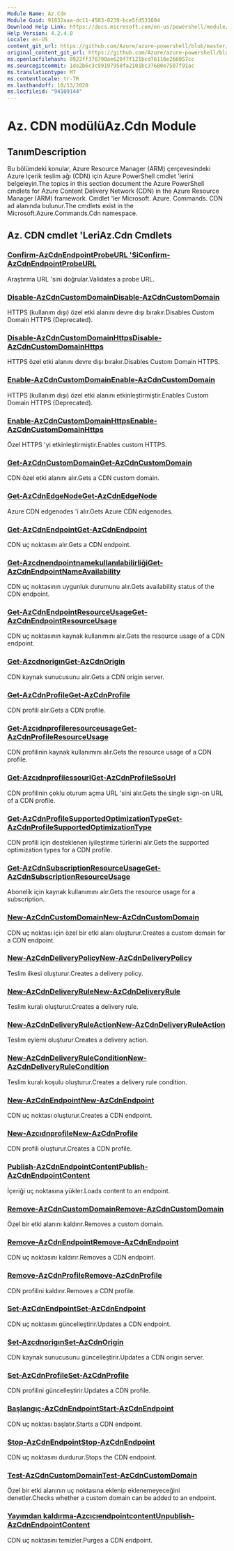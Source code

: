 ```yaml
---
Module Name: Az.Cdn
Module Guid: 91832aaa-dc11-4583-8239-bce5fd531604
Download Help Link: https://docs.microsoft.com/en-us/powershell/module/az.cdn
Help Version: 4.2.4.0
Locale: en-US
content_git_url: https://github.com/Azure/azure-powershell/blob/master/src/Cdn/Cdn/help/Az.Cdn.md
original_content_git_url: https://github.com/Azure/azure-powershell/blob/master/src/Cdn/Cdn/help/Az.Cdn.md
ms.openlocfilehash: 8922ff376790ae620f7f121bcd76116e266057cc
ms.sourcegitcommit: 1de2b6c3c99197958fa2101bc37680e7507f91ac
ms.translationtype: MT
ms.contentlocale: tr-TR
ms.lasthandoff: 10/13/2020
ms.locfileid: "94109144"
---
```

# <span data-ttu-id="bee87-101">Az. CDN modülü</span><span class="sxs-lookup"><span data-stu-id="bee87-101">Az.Cdn Module</span></span>
## <span data-ttu-id="bee87-102">Tanım</span><span class="sxs-lookup"><span data-stu-id="bee87-102">Description</span></span>
<span data-ttu-id="bee87-103">Bu bölümdeki konular, Azure Resource Manager (ARM) çerçevesindeki Azure Içerik teslim ağı (CDN) için Azure PowerShell cmdlet 'lerini belgeleyin.</span><span class="sxs-lookup"><span data-stu-id="bee87-103">The topics in this section document the Azure PowerShell cmdlets for Azure Content Delivery Network (CDN) in the Azure Resource Manager (ARM) framework.</span></span> <span data-ttu-id="bee87-104">Cmdlet 'ler Microsoft. Azure. Commands. CDN ad alanında bulunur.</span><span class="sxs-lookup"><span data-stu-id="bee87-104">The cmdlets exist in the Microsoft.Azure.Commands.Cdn namespace.</span></span>

## <span data-ttu-id="bee87-105">Az. CDN cmdlet 'Leri</span><span class="sxs-lookup"><span data-stu-id="bee87-105">Az.Cdn Cmdlets</span></span>
### [<span data-ttu-id="bee87-106">Confirm-AzCdnEndpointProbeURL 'Si</span><span class="sxs-lookup"><span data-stu-id="bee87-106">Confirm-AzCdnEndpointProbeURL</span></span>](Confirm-AzCdnEndpointProbeURL.md)
<span data-ttu-id="bee87-107">Araştırma URL 'sini doğrular.</span><span class="sxs-lookup"><span data-stu-id="bee87-107">Validates a probe URL.</span></span>

### [<span data-ttu-id="bee87-108">Disable-AzCdnCustomDomain</span><span class="sxs-lookup"><span data-stu-id="bee87-108">Disable-AzCdnCustomDomain</span></span>](Disable-AzCdnCustomDomain.md)
<span data-ttu-id="bee87-109">HTTPS (kullanım dışı) özel etki alanını devre dışı bırakır.</span><span class="sxs-lookup"><span data-stu-id="bee87-109">Disables Custom Domain HTTPS (Deprecated).</span></span>

### [<span data-ttu-id="bee87-110">Disable-AzCdnCustomDomainHttps</span><span class="sxs-lookup"><span data-stu-id="bee87-110">Disable-AzCdnCustomDomainHttps</span></span>](Disable-AzCdnCustomDomainHttps.md)
<span data-ttu-id="bee87-111">HTTPS özel etki alanını devre dışı bırakır.</span><span class="sxs-lookup"><span data-stu-id="bee87-111">Disables Custom Domain HTTPS.</span></span>

### [<span data-ttu-id="bee87-112">Enable-AzCdnCustomDomain</span><span class="sxs-lookup"><span data-stu-id="bee87-112">Enable-AzCdnCustomDomain</span></span>](Enable-AzCdnCustomDomain.md)
<span data-ttu-id="bee87-113">HTTPS (kullanım dışı) özel etki alanını etkinleştirmiştir.</span><span class="sxs-lookup"><span data-stu-id="bee87-113">Enables Custom Domain HTTPS (Deprecated).</span></span>

### [<span data-ttu-id="bee87-114">Enable-AzCdnCustomDomainHttps</span><span class="sxs-lookup"><span data-stu-id="bee87-114">Enable-AzCdnCustomDomainHttps</span></span>](Enable-AzCdnCustomDomainHttps.md)
<span data-ttu-id="bee87-115">Özel HTTPS 'yi etkinleştirmiştir.</span><span class="sxs-lookup"><span data-stu-id="bee87-115">Enables custom HTTPS.</span></span>

### [<span data-ttu-id="bee87-116">Get-AzCdnCustomDomain</span><span class="sxs-lookup"><span data-stu-id="bee87-116">Get-AzCdnCustomDomain</span></span>](Get-AzCdnCustomDomain.md)
<span data-ttu-id="bee87-117">CDN özel etki alanını alır.</span><span class="sxs-lookup"><span data-stu-id="bee87-117">Gets a CDN custom domain.</span></span>

### [<span data-ttu-id="bee87-118">Get-AzCdnEdgeNode</span><span class="sxs-lookup"><span data-stu-id="bee87-118">Get-AzCdnEdgeNode</span></span>](Get-AzCdnEdgeNode.md)
<span data-ttu-id="bee87-119">Azure CDN edgenodes 'i alır.</span><span class="sxs-lookup"><span data-stu-id="bee87-119">Gets Azure CDN edgenodes.</span></span>

### [<span data-ttu-id="bee87-120">Get-AzCdnEndpoint</span><span class="sxs-lookup"><span data-stu-id="bee87-120">Get-AzCdnEndpoint</span></span>](Get-AzCdnEndpoint.md)
<span data-ttu-id="bee87-121">CDN uç noktasını alır.</span><span class="sxs-lookup"><span data-stu-id="bee87-121">Gets a CDN endpoint.</span></span>

### [<span data-ttu-id="bee87-122">Get-Azcdnendpointnamekullanılabilirliği</span><span class="sxs-lookup"><span data-stu-id="bee87-122">Get-AzCdnEndpointNameAvailability</span></span>](Get-AzCdnEndpointNameAvailability.md)
<span data-ttu-id="bee87-123">CDN uç noktasının uygunluk durumunu alır.</span><span class="sxs-lookup"><span data-stu-id="bee87-123">Gets availability status of the CDN endpoint.</span></span>

### [<span data-ttu-id="bee87-124">Get-AzCdnEndpointResourceUsage</span><span class="sxs-lookup"><span data-stu-id="bee87-124">Get-AzCdnEndpointResourceUsage</span></span>](Get-AzCdnEndpointResourceUsage.md)
<span data-ttu-id="bee87-125">CDN uç noktasının kaynak kullanımını alır.</span><span class="sxs-lookup"><span data-stu-id="bee87-125">Gets the resource usage of a CDN endpoint.</span></span>

### [<span data-ttu-id="bee87-126">Get-Azcdnorigın</span><span class="sxs-lookup"><span data-stu-id="bee87-126">Get-AzCdnOrigin</span></span>](Get-AzCdnOrigin.md)
<span data-ttu-id="bee87-127">CDN kaynak sunucusunu alır.</span><span class="sxs-lookup"><span data-stu-id="bee87-127">Gets a CDN origin server.</span></span>

### [<span data-ttu-id="bee87-128">Get-AzCdnProfile</span><span class="sxs-lookup"><span data-stu-id="bee87-128">Get-AzCdnProfile</span></span>](Get-AzCdnProfile.md)
<span data-ttu-id="bee87-129">CDN profili alır.</span><span class="sxs-lookup"><span data-stu-id="bee87-129">Gets a CDN profile.</span></span>

### [<span data-ttu-id="bee87-130">Get-Azcıdnprofileresourceusage</span><span class="sxs-lookup"><span data-stu-id="bee87-130">Get-AzCdnProfileResourceUsage</span></span>](Get-AzCdnProfileResourceUsage.md)
<span data-ttu-id="bee87-131">CDN profilinin kaynak kullanımını alır.</span><span class="sxs-lookup"><span data-stu-id="bee87-131">Gets the resource usage of a CDN profile.</span></span>

### [<span data-ttu-id="bee87-132">Get-Azcıdnprofilessourl</span><span class="sxs-lookup"><span data-stu-id="bee87-132">Get-AzCdnProfileSsoUrl</span></span>](Get-AzCdnProfileSsoUrl.md)
<span data-ttu-id="bee87-133">CDN profilinin çoklu oturum açma URL 'sini alır.</span><span class="sxs-lookup"><span data-stu-id="bee87-133">Gets the single sign-on URL of a CDN profile.</span></span>

### [<span data-ttu-id="bee87-134">Get-AzCdnProfileSupportedOptimizationType</span><span class="sxs-lookup"><span data-stu-id="bee87-134">Get-AzCdnProfileSupportedOptimizationType</span></span>](Get-AzCdnProfileSupportedOptimizationType.md)
<span data-ttu-id="bee87-135">CDN profili için desteklenen iyileştirme türlerini alır.</span><span class="sxs-lookup"><span data-stu-id="bee87-135">Gets the supported optimization types for a CDN profile.</span></span>

### [<span data-ttu-id="bee87-136">Get-AzCdnSubscriptionResourceUsage</span><span class="sxs-lookup"><span data-stu-id="bee87-136">Get-AzCdnSubscriptionResourceUsage</span></span>](Get-AzCdnSubscriptionResourceUsage.md)
<span data-ttu-id="bee87-137">Abonelik için kaynak kullanımını alır.</span><span class="sxs-lookup"><span data-stu-id="bee87-137">Gets the resource usage for a subscription.</span></span>

### [<span data-ttu-id="bee87-138">New-AzCdnCustomDomain</span><span class="sxs-lookup"><span data-stu-id="bee87-138">New-AzCdnCustomDomain</span></span>](New-AzCdnCustomDomain.md)
<span data-ttu-id="bee87-139">CDN uç noktası için özel bir etki alanı oluşturur.</span><span class="sxs-lookup"><span data-stu-id="bee87-139">Creates a custom domain for a CDN endpoint.</span></span>

### [<span data-ttu-id="bee87-140">New-AzCdnDeliveryPolicy</span><span class="sxs-lookup"><span data-stu-id="bee87-140">New-AzCdnDeliveryPolicy</span></span>](New-AzCdnDeliveryPolicy.md)
<span data-ttu-id="bee87-141">Teslim ilkesi oluşturur.</span><span class="sxs-lookup"><span data-stu-id="bee87-141">Creates a delivery policy.</span></span>

### [<span data-ttu-id="bee87-142">New-AzCdnDeliveryRule</span><span class="sxs-lookup"><span data-stu-id="bee87-142">New-AzCdnDeliveryRule</span></span>](New-AzCdnDeliveryRule.md)
<span data-ttu-id="bee87-143">Teslim kuralı oluşturur.</span><span class="sxs-lookup"><span data-stu-id="bee87-143">Creates a delivery rule.</span></span>

### [<span data-ttu-id="bee87-144">New-AzCdnDeliveryRuleAction</span><span class="sxs-lookup"><span data-stu-id="bee87-144">New-AzCdnDeliveryRuleAction</span></span>](New-AzCdnDeliveryRuleAction.md)
<span data-ttu-id="bee87-145">Teslim eylemi oluşturur.</span><span class="sxs-lookup"><span data-stu-id="bee87-145">Creates a delivery action.</span></span>

### [<span data-ttu-id="bee87-146">New-AzCdnDeliveryRuleCondition</span><span class="sxs-lookup"><span data-stu-id="bee87-146">New-AzCdnDeliveryRuleCondition</span></span>](New-AzCdnDeliveryRuleCondition.md)
<span data-ttu-id="bee87-147">Teslim kuralı koşulu oluşturur.</span><span class="sxs-lookup"><span data-stu-id="bee87-147">Creates a delivery rule condition.</span></span>

### [<span data-ttu-id="bee87-148">New-AzCdnEndpoint</span><span class="sxs-lookup"><span data-stu-id="bee87-148">New-AzCdnEndpoint</span></span>](New-AzCdnEndpoint.md)
<span data-ttu-id="bee87-149">CDN uç noktası oluşturur.</span><span class="sxs-lookup"><span data-stu-id="bee87-149">Creates a CDN endpoint.</span></span>

### [<span data-ttu-id="bee87-150">New-Azcıdnprofile</span><span class="sxs-lookup"><span data-stu-id="bee87-150">New-AzCdnProfile</span></span>](New-AzCdnProfile.md)
<span data-ttu-id="bee87-151">CDN profili oluşturur.</span><span class="sxs-lookup"><span data-stu-id="bee87-151">Creates a CDN profile.</span></span>

### [<span data-ttu-id="bee87-152">Publish-AzCdnEndpointContent</span><span class="sxs-lookup"><span data-stu-id="bee87-152">Publish-AzCdnEndpointContent</span></span>](Publish-AzCdnEndpointContent.md)
<span data-ttu-id="bee87-153">İçeriği uç noktasına yükler.</span><span class="sxs-lookup"><span data-stu-id="bee87-153">Loads content to an endpoint.</span></span>

### [<span data-ttu-id="bee87-154">Remove-AzCdnCustomDomain</span><span class="sxs-lookup"><span data-stu-id="bee87-154">Remove-AzCdnCustomDomain</span></span>](Remove-AzCdnCustomDomain.md)
<span data-ttu-id="bee87-155">Özel bir etki alanını kaldırır.</span><span class="sxs-lookup"><span data-stu-id="bee87-155">Removes a custom domain.</span></span>

### [<span data-ttu-id="bee87-156">Remove-AzCdnEndpoint</span><span class="sxs-lookup"><span data-stu-id="bee87-156">Remove-AzCdnEndpoint</span></span>](Remove-AzCdnEndpoint.md)
<span data-ttu-id="bee87-157">CDN uç noktasını kaldırır.</span><span class="sxs-lookup"><span data-stu-id="bee87-157">Removes a CDN endpoint.</span></span>

### [<span data-ttu-id="bee87-158">Remove-AzCdnProfile</span><span class="sxs-lookup"><span data-stu-id="bee87-158">Remove-AzCdnProfile</span></span>](Remove-AzCdnProfile.md)
<span data-ttu-id="bee87-159">CDN profilini kaldırır.</span><span class="sxs-lookup"><span data-stu-id="bee87-159">Removes a CDN profile.</span></span>

### [<span data-ttu-id="bee87-160">Set-AzCdnEndpoint</span><span class="sxs-lookup"><span data-stu-id="bee87-160">Set-AzCdnEndpoint</span></span>](Set-AzCdnEndpoint.md)
<span data-ttu-id="bee87-161">CDN uç noktasını güncelleştirir.</span><span class="sxs-lookup"><span data-stu-id="bee87-161">Updates a CDN endpoint.</span></span>

### [<span data-ttu-id="bee87-162">Set-Azcdnorigın</span><span class="sxs-lookup"><span data-stu-id="bee87-162">Set-AzCdnOrigin</span></span>](Set-AzCdnOrigin.md)
<span data-ttu-id="bee87-163">CDN kaynak sunucusunu güncelleştirir.</span><span class="sxs-lookup"><span data-stu-id="bee87-163">Updates a CDN origin server.</span></span>

### [<span data-ttu-id="bee87-164">Set-AzCdnProfile</span><span class="sxs-lookup"><span data-stu-id="bee87-164">Set-AzCdnProfile</span></span>](Set-AzCdnProfile.md)
<span data-ttu-id="bee87-165">CDN profilini güncelleştirir.</span><span class="sxs-lookup"><span data-stu-id="bee87-165">Updates a CDN profile.</span></span>

### [<span data-ttu-id="bee87-166">Başlangıç-AzCdnEndpoint</span><span class="sxs-lookup"><span data-stu-id="bee87-166">Start-AzCdnEndpoint</span></span>](Start-AzCdnEndpoint.md)
<span data-ttu-id="bee87-167">CDN uç noktası başlatır.</span><span class="sxs-lookup"><span data-stu-id="bee87-167">Starts a CDN endpoint.</span></span>

### [<span data-ttu-id="bee87-168">Stop-AzCdnEndpoint</span><span class="sxs-lookup"><span data-stu-id="bee87-168">Stop-AzCdnEndpoint</span></span>](Stop-AzCdnEndpoint.md)
<span data-ttu-id="bee87-169">CDN uç noktasını durdurur.</span><span class="sxs-lookup"><span data-stu-id="bee87-169">Stops the CDN endpoint.</span></span>

### [<span data-ttu-id="bee87-170">Test-AzCdnCustomDomain</span><span class="sxs-lookup"><span data-stu-id="bee87-170">Test-AzCdnCustomDomain</span></span>](Test-AzCdnCustomDomain.md)
<span data-ttu-id="bee87-171">Özel bir etki alanının uç noktasına eklenip eklenemeyeceğini denetler.</span><span class="sxs-lookup"><span data-stu-id="bee87-171">Checks whether a custom domain can be added to an endpoint.</span></span>

### [<span data-ttu-id="bee87-172">Yayımdan kaldırma-Azcıcıendpointcontent</span><span class="sxs-lookup"><span data-stu-id="bee87-172">Unpublish-AzCdnEndpointContent</span></span>](Unpublish-AzCdnEndpointContent.md)
<span data-ttu-id="bee87-173">CDN uç noktasını temizler.</span><span class="sxs-lookup"><span data-stu-id="bee87-173">Purges a CDN endpoint.</span></span>

